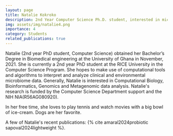 ```yaml
---
layout: page
title: Natalie Kokroko
description: 2nd Year Computer Science Ph.D. student, interested in microbiome analysis and metagenomics.
img: assets/img/natalie4.png
importance: 4
category: Students
related_publications: true
---
```


Natalie (2nd year PhD student, Computer Science) obtained her Bachelor’s Degree in Biomedical engineering at the University of Ghana in November, 2021. She is currently a 2nd year PhD student at the RICE University in the Computer Science Program. She hopes to make use of computational tools and algorithms to interpret and analyze clinical and environmental microbiome data. Generally, Natalie is interested in Computational Biology, Bioinformatics, Genomics and Metagenomic data analysis. 
Natalie's research is funded by the Computer Science Department support and the NIH NIA(R56AG080920).

In her free time, she loves to play tennis and watch movies with a big bowl of ice-cream. Dogs are her favorite.


A few of Natalie's recent publications: {% cite amaral2024probiotic sapoval2024lightweight %}.
